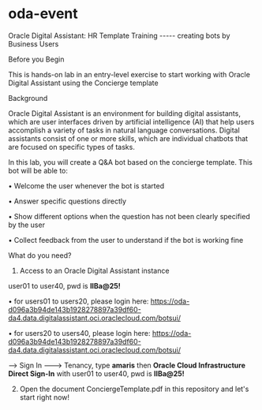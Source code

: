 # oda-event
Oracle Digital Assistant: HR Template Training ----- creating bots by Business Users

Before you Begin

This is hands-on lab in an entry-level exercise to start working with Oracle Digital Assistant using the Concierge template

Background

Oracle Digital Assistant is an environment for building digital assistants, which are user interfaces driven by artificial intelligence (AI) that help users accomplish a variety of tasks in natural language conversations. Digital assistants consist of one or more skills, which are individual chatbots that are focused on specific types of tasks.

In this lab, you will create a Q&A bot based on the concierge template. This bot will be able to:

• Welcome the user whenever the bot is started

• Answer specific questions directly

• Show different options when the question has not been clearly specified by the user

• Collect feedback from the user to understand if the bot is working fine


What do you need?

1. Access to an Oracle Digital Assistant instance 

  user01 to user40, pwd is <b>IIBa@25!</b>
  
  • for users01 to users20, please login here: https://oda-d096a3b94de143b1928278897a39df60-da4.data.digitalassistant.oci.oraclecloud.com/botsui/
  
  • for users20 to users40, please login here: https://oda-d096a3b94de143b1928278897a39df60-da4.data.digitalassistant.oci.oraclecloud.com/botsui/
  
  --> Sign In ---> Tenancy, type <b>amaris</b> 
  then <b>Oracle Cloud Infrastructure Direct Sign-In</b> with user01 to user40, pwd is <b>IIBa@25!</b>
  

  
2. Open the document ConciergeTemplate.pdf in this repository and let's start right now! 
